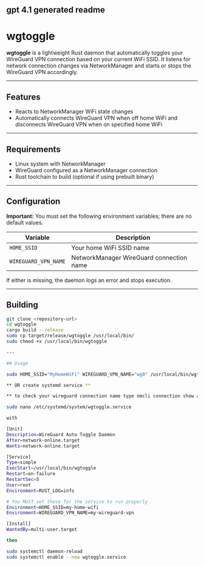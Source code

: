 ## gpt 4.1 generated readme ##

# wgtoggle

**wgtoggle** is a lightweight Rust daemon that automatically toggles your WireGuard VPN connection based on your current WiFi SSID. It listens for network connection changes via NetworkManager and starts or stops the WireGuard VPN accordingly.

---

## Features

- Reacts to NetworkManager WiFi state changes
- Automatically connects WireGuard VPN when off home WiFi and disconnects WireGuard VPN when on specified home WiFi

---

## Requirements

- Linux system with NetworkManager
- WireGuard configured as a NetworkManager connection
- Rust toolchain to build (optional if using prebuilt binary)

---

## Configuration

**Important:** You must set the following environment variables; there are no default values.

| Variable             | Description                             |
|----------------------|---------------------------------------|
| `HOME_SSID`          | Your home WiFi SSID name               |
| `WIREGUARD_VPN_NAME` | NetworkManager WireGuard connection name |

If either is missing, the daemon logs an error and stops execution.

---

## Building

```bash
git clone <repository-url>
cd wgtoggle
cargo build --release
sudo cp target/release/wgtoggle /usr/local/bin/
sudo chmod +x /usr/local/bin/wgtoggle

---

## Usage

sudo HOME_SSID="MyHomeWiFi" WIREGUARD_VPN_NAME="wg0" /usr/local/bin/wgtoggle

** OR create systemd service **

** to check your wireguard connection name type nmcli connection show and look for type wireguard **

sudo nano /etc/systemd/system/wgtoggle.service

with

[Unit]
Description=WireGuard Auto Toggle Daemon
After=network-online.target
Wants=network-online.target

[Service]
Type=simple
ExecStart=/usr/local/bin/wgtoggle
Restart=on-failure
RestartSec=5
User=root
Environment=RUST_LOG=info

# You MUST set these for the service to run properly 
Environment=HOME_SSID=my-home-wifi
Environment=WIREGUARD_VPN_NAME=my-wireguard-vpn

[Install]
WantedBy=multi-user.target

then

sudo systemctl daemon-reload
sudo systemctl enable --now wgtoggle.service